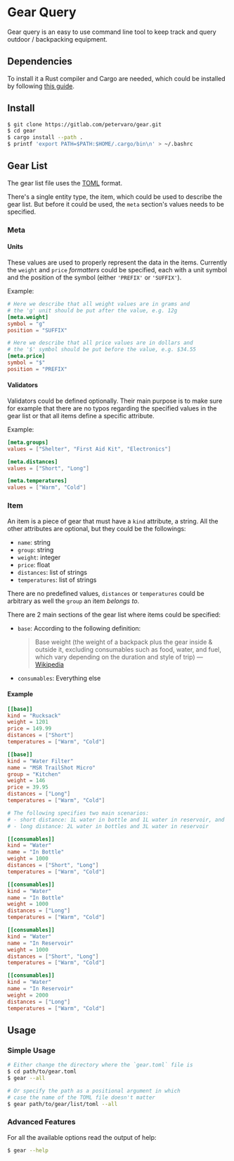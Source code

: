# Gear Query

Gear query is an easy to use command line tool to keep track and query outdoor /
backpacking equipment.

## Dependencies

To install it a Rust compiler and Cargo are needed, which could be installed by
following [this guide][rust].

## Install

```bash
$ git clone https://gitlab.com/petervaro/gear.git
$ cd gear
$ cargo install --path .
$ printf 'export PATH=$PATH:$HOME/.cargo/bin\n' > ~/.bashrc
```

## Gear List

The gear list file uses the [TOML][toml] format.

There's a single entity type, the item, which could be used to describe the gear
list.  But before it could be used, the `meta` section's values needs to be
specified.

### Meta

#### Units

These values are used to properly represent the data in the items.  Currently
the `weight` and `price` _formatters_ could be specified, each with a unit
symbol and the position of the symbol (either `'PREFIX'` or `'SUFFIX'`).

Example:

```toml
# Here we describe that all weight values are in grams and
# the 'g' unit should be put after the value, e.g. 12g
[meta.weight]
symbol = "g"
position = "SUFFIX"

# Here we describe that all price values are in dollars and
# the '$' symbol should be put before the value, e.g. $34.55
[meta.price]
symbol = "$"
position = "PREFIX"
```

#### Validators

Validators could be defined optionally.  Their main purpose is to make sure for
example that there are no typos regarding the specified values in the gear list
or that all items define a specific attribute.

Example:

```toml
[meta.groups]
values = ["Shelter", "First Aid Kit", "Electronics"]

[meta.distances]
values = ["Short", "Long"]

[meta.temperatures]
values = ["Warm", "Cold"]
```

### Item

An item is a piece of gear that must have a `kind` attribute, a string.  All the
other attributes are optional, but they could be the followings:

- `name`: string
- `group`: string
- `weight`: integer
- `price`: float
- `distances`: list of strings
- `temperatures`: list of strings

There are no predefined values, `distances` or `temperatures` could be arbitrary
as well the `group` an item _belongs to_.

There are 2 main sections of the gear list where items could be specified:

- `base`: According to the following definition:
  > Base weight (the weight of a backpack plus the gear inside & outside it,
  > excluding consumables such as food, water, and fuel, which vary depending on
  > the duration and style of trip)
  > &mdash; [Wikipedia][base]
- `consumables`: Everything else

#### Example

```toml
[[base]]
kind = "Rucksack"
weight = 1201
price = 149.99
distances = ["Short"]
temperatures = ["Warm", "Cold"]

[[base]]
kind = "Water Filter"
name = "MSR TrailShot Micro"
group = "Kitchen"
weight = 146
price = 39.95
distances = ["Long"]
temperatures = ["Warm", "Cold"]

# The following specifies two main scenarios:
# - short distance: 1L water in bottle and 1L water in reservoir, and
# - long distance: 2L water in bottles and 3L water in reservoir

[[consumables]]
kind = "Water"
name = "In Bottle"
weight = 1000
distances = ["Short", "Long"]
temperatures = ["Warm", "Cold"]

[[consumables]]
kind = "Water"
name = "In Bottle"
weight = 1000
distances = ["Long"]
temperatures = ["Warm", "Cold"]

[[consumables]]
kind = "Water"
name = "In Reservoir"
weight = 1000
distances = ["Short", "Long"]
temperatures = ["Warm", "Cold"]

[[consumables]]
kind = "Water"
name = "In Reservoir"
weight = 2000
distances = ["Long"]
temperatures = ["Warm", "Cold"]
```

## Usage

### Simple Usage

```bash
# Either change the directory where the `gear.toml` file is
$ cd path/to/gear.toml
$ gear --all

# Or specify the path as a positional argument in which
# case the name of the TOML file doesn't matter
$ gear path/to/gear/list/toml --all
```

### Advanced Features

For all the available options read the output of help:

```bash
$ gear --help
```


<!-- LINKS -->
[rust]: https://www.rust-lang.org/tools/install
[toml]: https://github.com/toml-lang/toml
[base]: https://en.wikipedia.org/wiki/Ultralight_backpacking
